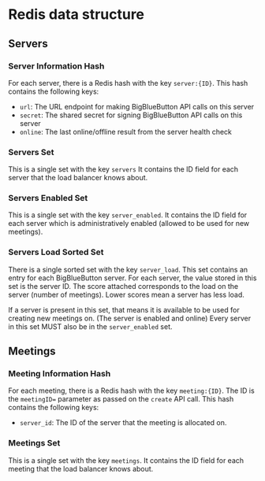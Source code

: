 # Redis data structure

## Servers

### Server Information Hash

For each server, there is a Redis hash with the key `server:{ID}`.
This hash contains the following keys:

* `url`: The URL endpoint for making BigBlueButton API calls on this server
* `secret`: The shared secret for signing BigBlueButton API calls on this server
* `online`: The last online/offline result from the server health check

### Servers Set

This is a single set with the key `servers`
It contains the ID field for each server that the load balancer knows about.

### Servers Enabled Set

This is a single set with the key `server_enabled`.
It contains the ID field for each server which is administratively enabled (allowed to be used for new meetings).

### Servers Load Sorted Set

There is a single sorted set with the key `server_load`.
This set contains an entry for each BigBlueButton server.
For each server, the value stored in this set is the server ID.
The score attached corresponds to the load on the server (number of meetings).
Lower scores mean a server has less load.

If a server is present in this set, that means it is available to be used for creating new meetings on.
(The server is enabled and online)
Every server in this set MUST also be in the `server_enabled` set.

## Meetings

### Meeting Information Hash

For each meeting, there is a Redis hash with the key `meeting:{ID}`.
The ID is the `meetingID=` parameter as passed on the `create` API call.
This hash contains the following keys:

* `server_id`: The ID of the server that the meeting is allocated on.

### Meetings Set

This is a single set with the key `meetings`.
It contains the ID field for each meeting that the load balancer knows about.
